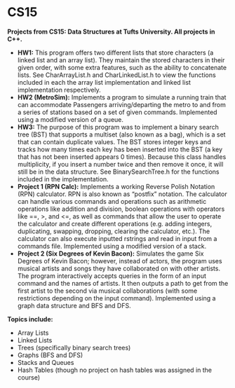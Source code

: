 # CS15
**Projects from CS15: Data Structures at Tufts University. All projects in C++.**
- **HW1:** This program offers two different lists that store characters (a linked list and an array list). They maintain the stored characters in their given order, with some extra features, such as the ability to concatenate lists. See CharArrayList.h and CharLinkedList.h to view the functions included in each the array list implementation and linked list implementation respectively.
- **HW2 (MetroSim):** Implements a program to simulate a running train that can accommodate Passengers arriving/departing the metro to and from a series of stations based on a set of given commands. Implemented using a modified version of a queue.
- **HW3:** The purpose of this program was to implement a binary search tree (BST) that supports a multiset (also known as a bag), which is a set that can contain duplicate values. The BST stores integer keys and tracks how many times each key has been inserted into the BST (a key that has not been inserted appears 0 times). Because this class handles multiplicity, if you insert a number twice and then remove it once, it will still be in the data structure. See BinarySearchTree.h for the functions included in the implementation.
- **Project 1 (RPN Calc):** Implements a working Reverse Polish Notation (RPN) calculator. RPN is also known as “postfix” notation. The calculator can handle various commands and operations such as arithmetic operations like addition and division, boolean operations with operators like ==, >, and <=, as well as commands that allow the user to operate the calculator and create different operations (e.g. adding integers, duplicating, swapping, dropping, clearing the calculator, etc.). The calculator can also execute inputted rstrings and read in input from a commands file. Implemented using a modified version of a stack.
-  **Project 2 (Six Degrees of Kevin Bacon):** Simulates the game Six Degrees of Kevin Bacon; however, instead of actors, the program uses musical artists and songs they have collaborated on with other artists. The program interactively accepts queries in the form of an input command and the names of artists. It then outputs a path to get from the first artist to the second via musical collaborations (with some restrictions depending on the input command). Implemented using a graph data structure and BFS and DFS.

**Topics include:**
- Array Lists
- Linked Lists
- Trees (specifically binary search trees)
- Graphs (BFS and DFS)
- Stacks and Queues
- Hash Tables (though no project on hash tables was assigned in the course)
